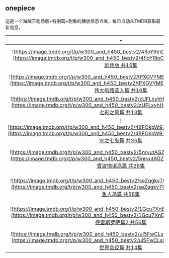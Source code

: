 ## onepiece

这是一个海贼王剧场版+特别篇+剧集的播放信息仓库，每日自动从TMDB获取最新信息。

|  -  |  -  |  -  | 
|:---:|:---:|:---:| 
| ![https://image.tmdb.org/t/p/w300_and_h450_bestv2/4floYRInCRdi6Nk85lLQzGPbV5K.jpg](https://image.tmdb.org/t/p/w300_and_h450_bestv2/4floYRInCRdi6Nk85lLQzGPbV5K.jpg) <br> [剧场版 共15集](https://onepiece.aliang.link/index.html) | ![https://image.tmdb.org/t/p/w300_and_h450_bestv2/AidpQUAWUfPOVC91u47Ceb9a6Pb.jpg](https://image.tmdb.org/t/p/w300_and_h450_bestv2/AidpQUAWUfPOVC91u47Ceb9a6Pb.jpg) <br> [特别篇 共27集](https://onepiece.aliang.link/op/S00.html) | ![https://image.tmdb.org/t/p/w300_and_h450_bestv2/flO9XhezL15AXAwutkbSlztiAIQ.jpg](https://image.tmdb.org/t/p/w300_and_h450_bestv2/flO9XhezL15AXAwutkbSlztiAIQ.jpg) <br> [东海篇 共61集](https://onepiece.aliang.link/op/S01.html) | 
| ![https://image.tmdb.org/t/p/w300_and_h450_bestv2/tPXGVYMEMbfrn9rfUuRUVodkHNv.jpg](https://image.tmdb.org/t/p/w300_and_h450_bestv2/tPXGVYMEMbfrn9rfUuRUVodkHNv.jpg) <br> [伟大航路突入篇 共16集](https://onepiece.aliang.link/op/S02.html) | ![https://image.tmdb.org/t/p/w300_and_h450_bestv2/dhE94iPUZvM17rcrVewijmcf8oC.jpg](https://image.tmdb.org/t/p/w300_and_h450_bestv2/dhE94iPUZvM17rcrVewijmcf8oC.jpg) <br> [冬岛篇 共14集](https://onepiece.aliang.link/op/S03.html) | ![https://image.tmdb.org/t/p/w300_and_h450_bestv2/skTBiTJOz1wwgOZ8NodrC5JOvut.jpg](https://image.tmdb.org/t/p/w300_and_h450_bestv2/skTBiTJOz1wwgOZ8NodrC5JOvut.jpg) <br> [阿拉巴斯坦篇 共39集](https://onepiece.aliang.link/op/S04.html) | 
| ![https://image.tmdb.org/t/p/w300_and_h450_bestv2/zUFLxyhHvUlqJVPgPvIPyABNKsg.jpg](https://image.tmdb.org/t/p/w300_and_h450_bestv2/zUFLxyhHvUlqJVPgPvIPyABNKsg.jpg) <br> [七彩之雾篇 共13集](https://onepiece.aliang.link/op/S05.html) | ![https://image.tmdb.org/t/p/w300_and_h450_bestv2/kn00jIwLinqNWctiIDq0IXOKahD.jpg](https://image.tmdb.org/t/p/w300_and_h450_bestv2/kn00jIwLinqNWctiIDq0IXOKahD.jpg) <br> [空岛篇 共52集](https://onepiece.aliang.link/op/S06.html) | ![https://image.tmdb.org/t/p/w300_and_h450_bestv2/xEzSywoL2XlMz67Yg7qXvnRvfK9.jpg](https://image.tmdb.org/t/p/w300_and_h450_bestv2/xEzSywoL2XlMz67Yg7qXvnRvfK9.jpg) <br> [逃离!海军要塞 & 弗克西... 共33集](https://onepiece.aliang.link/op/S07.html) | 
| ![https://image.tmdb.org/t/p/w300_and_h450_bestv2/48FOkpW91bmOArsOeOsVuNBk3nv.jpg](https://image.tmdb.org/t/p/w300_and_h450_bestv2/48FOkpW91bmOArsOeOsVuNBk3nv.jpg) <br> [水之七岛篇 共35集](https://onepiece.aliang.link/op/S08.html) | ![https://image.tmdb.org/t/p/w300_and_h450_bestv2/tqjQXwb9CELyZgpbJpSRFdifVz0.jpg](https://image.tmdb.org/t/p/w300_and_h450_bestv2/tqjQXwb9CELyZgpbJpSRFdifVz0.jpg) <br> [司法岛篇 共73集](https://onepiece.aliang.link/op/S09.html) | ![https://image.tmdb.org/t/p/w300_and_h450_bestv2/tnri1uxhXHZcp3OmON3aB6WCICT.jpg](https://image.tmdb.org/t/p/w300_and_h450_bestv2/tnri1uxhXHZcp3OmON3aB6WCICT.jpg) <br> [恐怖三桅帆船篇 共45集](https://onepiece.aliang.link/op/S10.html) | 
| ![https://image.tmdb.org/t/p/w300_and_h450_bestv2/5nrvutAGZZbos6HgJeCbrMF2KnZ.jpg](https://image.tmdb.org/t/p/w300_and_h450_bestv2/5nrvutAGZZbos6HgJeCbrMF2KnZ.jpg) <br> [香波地诸岛篇 共26集](https://onepiece.aliang.link/op/S11.html) | ![https://image.tmdb.org/t/p/w300_and_h450_bestv2/j1zQbP8KQNTzqrybhkDMPtdpEJx.jpg](https://image.tmdb.org/t/p/w300_and_h450_bestv2/j1zQbP8KQNTzqrybhkDMPtdpEJx.jpg) <br> [女儿岛篇 共14集](https://onepiece.aliang.link/op/S12.html) | ![https://image.tmdb.org/t/p/w300_and_h450_bestv2/22IZx1kwvQXQKPomIyKABJbu7pX.jpg](https://image.tmdb.org/t/p/w300_and_h450_bestv2/22IZx1kwvQXQKPomIyKABJbu7pX.jpg) <br> [海底大监狱篇 & 顶上战争... 共101集](https://onepiece.aliang.link/op/S13.html) | 
| ![https://image.tmdb.org/t/p/w300_and_h450_bestv2/seZqgkv7CvviGLqQHt5Tg9UJBov.jpg](https://image.tmdb.org/t/p/w300_and_h450_bestv2/seZqgkv7CvviGLqQHt5Tg9UJBov.jpg) <br> [鱼人岛篇 共58集](https://onepiece.aliang.link/op/S14.html) | ![https://image.tmdb.org/t/p/w300_and_h450_bestv2/siSVRGjnGEhf2Vud4T1rzSVhl7j.jpg](https://image.tmdb.org/t/p/w300_and_h450_bestv2/siSVRGjnGEhf2Vud4T1rzSVhl7j.jpg) <br> [庞克哈萨德篇 共62集](https://onepiece.aliang.link/op/S15.html) | ![https://image.tmdb.org/t/p/w300_and_h450_bestv2/ryZg2BtRo4MVqEuT3A3KST1noCB.jpg](https://image.tmdb.org/t/p/w300_and_h450_bestv2/ryZg2BtRo4MVqEuT3A3KST1noCB.jpg) <br> [德雷斯罗萨篇1 共50集](https://onepiece.aliang.link/op/S16.html) | 
| ![https://image.tmdb.org/t/p/w300_and_h450_bestv2/1Gcu7XnElckyYX6haN3ipE8Kp64.jpg](https://image.tmdb.org/t/p/w300_and_h450_bestv2/1Gcu7XnElckyYX6haN3ipE8Kp64.jpg) <br> [德雷斯罗萨篇2 共56集](https://onepiece.aliang.link/op/S17.html) | ![https://image.tmdb.org/t/p/w300_and_h450_bestv2/w60lVx4BJP6QNyYXtqEpGHLKTWa.jpg](https://image.tmdb.org/t/p/w300_and_h450_bestv2/w60lVx4BJP6QNyYXtqEpGHLKTWa.jpg) <br> [佐乌篇 共55集](https://onepiece.aliang.link/op/S18.html) | ![https://image.tmdb.org/t/p/w300_and_h450_bestv2/d5DBnueuh9LXxjMjPVU2DJYACS9.jpg](https://image.tmdb.org/t/p/w300_and_h450_bestv2/d5DBnueuh9LXxjMjPVU2DJYACS9.jpg) <br> [蛋糕岛篇 共74集](https://onepiece.aliang.link/op/S19.html) | 
| ![https://image.tmdb.org/t/p/w300_and_h450_bestv2/ul5FwCLsi20LZIYd5DNI9NbFvNw.jpg](https://image.tmdb.org/t/p/w300_and_h450_bestv2/ul5FwCLsi20LZIYd5DNI9NbFvNw.jpg) <br> [世界会议篇 共14集](https://onepiece.aliang.link/op/S20.html) | ![https://image.tmdb.org/t/p/w300_and_h450_bestv2/957u8IIqwPTgtubSIaBI4bPtGzn.jpg](https://image.tmdb.org/t/p/w300_and_h450_bestv2/957u8IIqwPTgtubSIaBI4bPtGzn.jpg) <br> [和之国篇 共197集](https://onepiece.aliang.link/op/S21.html) | ![https://image.tmdb.org/t/p/w300_and_h450_bestv2/vyZo9Rvj4od4cTlu6zWt8NLVp6z.jpg](https://image.tmdb.org/t/p/w300_and_h450_bestv2/vyZo9Rvj4od4cTlu6zWt8NLVp6z.jpg) <br> [蛋头岛篇 共3集](https://onepiece.aliang.link/op/S22.html) | 
